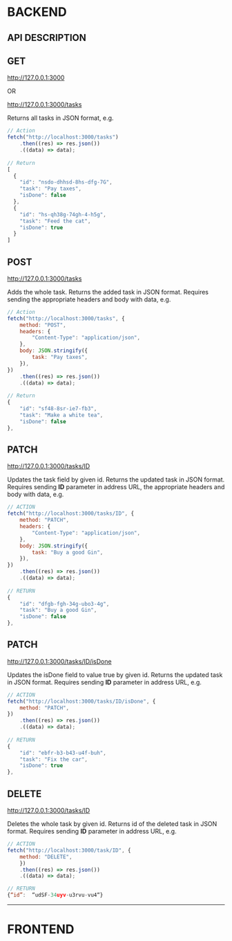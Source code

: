 # BACKEND

## API DESCRIPTION

## **GET**

http://127.0.0.1:3000

OR

http://127.0.0.1:3000/tasks

Returns all tasks in JSON format, e.g.

```javascript
// Action
fetch("http://localhost:3000/tasks")
    .then((res) => res.json())
    .((data) => data);
    
// Return
[
  {
    "id": "nsdo-dhhsd-8hs-dfg-7G",
    "task": "Pay taxes",
    "isDone": false
  },
  {
    "id": "hs-qh38g-74gh-4-h5g",
    "task": "Feed the cat",
    "isDone": true
  }
]
```

## **POST**

http://127.0.0.1:3000/tasks

Adds the whole task. Returns the added task in JSON format. Requires sending the appropriate headers and body with data, e.g.

```javascript
// Action
fetch("http://localhost:3000/tasks", {
    method: "POST",
    headers: {
        "Content-Type": "application/json",
    },
    body: JSON.stringify({
        task: "Pay taxes",
    }),
})
    .then((res) => res.json())
    .((data) => data);
    
// Return    
{
    "id": "sf48-8sr-ie7-fb3",
    "task": "Make a white tea",
    "isDone": false
},
```

## **PATCH**

http://127.0.0.1:3000/tasks/ID

Updates the task field by given id. Returns the updated task in JSON format. Requires sending **ID** parameter in address URL, the appropriate headers and body with data, e.g.

```javascript
// ACTION
fetch("http://localhost:3000/tasks/ID", {
    method: "PATCH",
    headers: {
        "Content-Type": "application/json",
    },
    body: JSON.stringify({
        task: "Buy a good Gin",
    }),
})
    .then((res) => res.json())
    .((data) => data);
    
// RETURN
{
    "id": "dfgb-fgh-34g-ubo3-4g",
    "task": "Buy a good Gin",
    "isDone": false
},    
```

## **PATCH**

http://127.0.0.1:3000/tasks/ID/isDone

Updates the isDone field to value true by given id. Returns the updated task in JSON format. Requires sending **ID** parameter in address URL, e.g.

```javascript
// ACTION
fetch("http://localhost:3000/tasks/ID/isDone", {
    method: "PATCH",
})
    .then((res) => res.json())
    .((data) => data);
    
// RETURN
{
    "id": "ebfr-b3-b43-u4f-buh",
    "task": "Fix the car",
    "isDone": true
},
```

## **DELETE**

http://127.0.0.1:3000/tasks/ID

Deletes the whole task by given id. Returns id of the deleted task in JSON format. Requires sending **ID** parameter in address URL, e.g.

```javascript
// ACTION
fetch("http://localhost:3000/task/ID", {
    method: "DELETE",
    })
    .then((res) => res.json())
    .((data) => data);

// RETURN
{“id”:  “udSF-34uyv-u3rvu-vu4“}
```

******************************************************************************

# FRONTEND